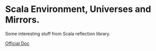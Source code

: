 # Scala Environment, Universes and Mirrors.

Some interesting stuff from Scala reflection library.

[Official Doc](https://docs.scala-lang.org/overviews/reflection/environment-universes-mirrors.html)